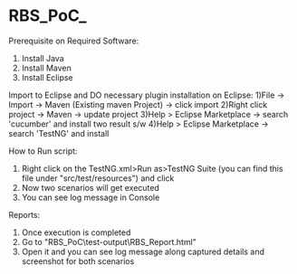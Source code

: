 # RBS_PoC_

Prerequisite on Required Software:
1) Install Java
2) Install Maven
3) Install Eclipse


Import to Eclipse and DO necessary plugin installation on Eclipse:
1)File -> Import -> Maven (Existing maven Project) -> click import
2)Right click project -> Maven -> update project
3)Help > Eclipse Marketplace -> search 'cucumber' and install two result s/w
4)Help > Eclipse Marketplace -> search 'TestNG' and install


How to Run script:
1) Right click on the TestNG.xml>Run as>TestNG Suite (you can find this file under "src/test/resources") and click 
2) Now two scenarios will get executed
3) You can see log message in Console


Reports:
1) Once execution is completed
2) Go to "RBS_PoC\test-output\RBS_Report.html"
3) Open it and you can see log message along captured details and screenshot for both scenarios